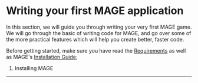 Writing your first MAGE application
=====================================

In this section, we will guide you through writing your very first MAGE game. We will go through the basic of writing code for MAGE, and go over some of the more practical features which will help you create better, faster code.

Before getting started, make sure you have read the [Requirements](../REQUIREMENTS.md) as well as MAGE's [Installation Guide](../INSTALLATION.md);

1. Installing MAGE
--------------------

